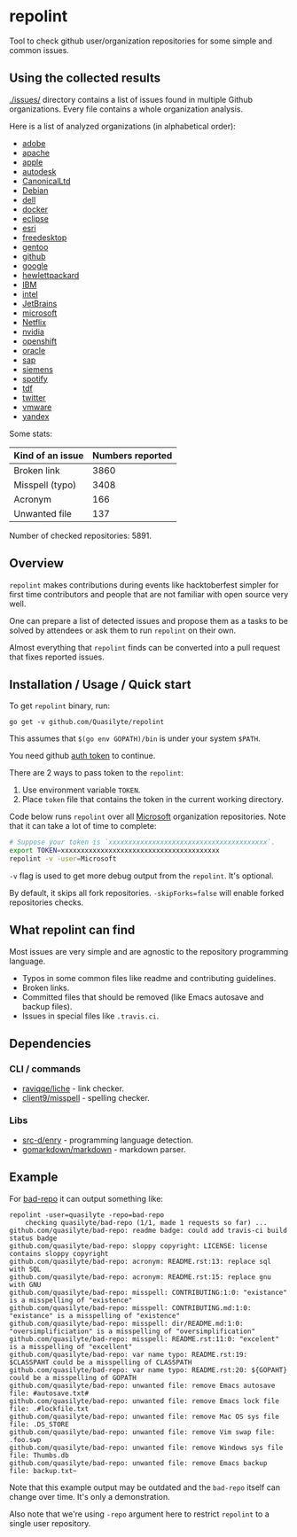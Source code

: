 # repolint

Tool to check github user/organization repositories for some simple and common issues.

## Using the collected results

[./issues/](/issues) directory contains a list of issues found in multiple Github organizations.
Every file contains a whole organization analysis.

Here is a list of analyzed organizations (in alphabetical order):

* [adobe](/issues/adobe.txt)
* [apache](/issues/apache.txt)
* [apple](/issues/apple.txt)
* [autodesk](/issues/autodesk.txt)
* [CanonicalLtd](/issues/CanonicalLtd.txt)
* [Debian](/issues/Debian.txt)
* [dell](/issues/dell.txt)
* [docker](/issues/docker.txt)
* [eclipse](/issues/eclipse.txt)
* [esri](/issues/esri.txt)
* [freedesktop](/issues/freedesktop.txt)
* [gentoo](/issues/gentoo.txt)
* [github](/issues/github.txt)
* [google](/issues/google.txt)
* [hewlettpackard](/issues/hewlettpackard.txt)
* [IBM](/issues/IBM.txt)
* [intel](/issues/intel.txt)
* [JetBrains](/issues/JetBrains.txt)
* [microsoft](/issues/microsoft.txt)
* [Netflix](/issues/Netflix.txt)
* [nvidia](/issues/nvidia.txt)
* [openshift](/issues/openshift.txt)
* [oracle](/issues/oracle.txt)
* [sap](/issues/sap.txt)
* [siemens](/issues/siemens.txt)
* [spotify](/issues/spotify.txt)
* [tdf](/issues/tdf.txt)
* [twitter](/issues/twitter.txt)
* [vmware](/issues/vmware.txt)
* [yandex](/issues/yandex.txt)


Some stats:

| Kind of an issue | Numbers reported |
| --- | --- |
| Broken link | 3860 |
| Misspell (typo) | 3408 |
| Acronym | 166 |
| Unwanted file | 137 |

Number of checked repositories: 5891.

## Overview

`repolint` makes contributions during events like hacktoberfest simpler
for first time contributors and people that are not familiar with open source very well.

One can prepare a list of detected issues and propose them as a tasks to be solved
by attendees or ask them to run `repolint` on their own.

Almost everything that `repolint` finds can be converted into a pull request
that fixes reported issues.

## Installation / Usage / Quick start

To get `repolint` binary, run:

```
go get -v github.com/Quasilyte/repolint
```

This assumes that `$(go env GOPATH)/bin` is under your system `$PATH`.

You need github [auth token](https://github.com/settings/tokens) to continue.

There are 2 ways to pass token to the `repolint`:

1. Use environment variable `TOKEN`.
2. Place `token` file that contains the token in the current working directory.

Code below runs `repolint` over all [Microsoft](https://github.com/Microsoft) organization
repositories. Note that it can take a lot of time to complete:

```bash
# Suppose your token is `xxxxxxxxxxxxxxxxxxxxxxxxxxxxxxxxxxxxxxxx`.
export TOKEN=xxxxxxxxxxxxxxxxxxxxxxxxxxxxxxxxxxxxxxxx
repolint -v -user=Microsoft
```

`-v` flag is used to get more debug output from the `repolint`. It's optional.

By default, it skips all fork repositories. `-skipForks=false` will enable forked repositories checks.

## What repolint can find

Most issues are very simple and are agnostic to the repository programming language.

* Typos in some common files like readme and contributing guidelines.
* Broken links.
* Committed files that should be removed (like Emacs autosave and backup files).
* Issues in special files like `.travis.ci`.

## Dependencies

### CLI / commands

* [raviqqe/liche](https://github.com/raviqqe/liche) - link checker.
* [client9/misspell](https://github.com/client9/misspell/) - spelling checker.

### Libs

* [src-d/enry](https://github.com/src-d/enry) - programming language detection.
* [gomarkdown/markdown](https://github.com/gomarkdown/markdown) - markdown parser.

## Example

For [bad-repo](https://github.com/quasilyte/bad-repo) it can output something like:

```
repolint -user=quasilyte -repo=bad-repo
	checking quasilyte/bad-repo (1/1, made 1 requests so far) ...
github.com/quasilyte/bad-repo: readme badge: could add travis-ci build status badge
github.com/quasilyte/bad-repo: sloppy copyright: LICENSE: license contains sloppy copyright
github.com/quasilyte/bad-repo: acronym: README.rst:13: replace sql with SQL
github.com/quasilyte/bad-repo: acronym: README.rst:15: replace gnu with GNU
github.com/quasilyte/bad-repo: misspell: CONTRIBUTING:1:0: "existance" is a misspelling of "existence"
github.com/quasilyte/bad-repo: misspell: CONTRIBUTING.md:1:0: "existance" is a misspelling of "existence"
github.com/quasilyte/bad-repo: misspell: dir/README.md:1:0: "oversimplificiation" is a misspelling of "oversimplification"
github.com/quasilyte/bad-repo: misspell: README.rst:11:0: "excelent" is a misspelling of "excellent"
github.com/quasilyte/bad-repo: var name typo: README.rst:19: $CLASSPAHT could be a misspelling of CLASSPATH
github.com/quasilyte/bad-repo: var name typo: README.rst:20: ${GOPAHT} could be a misspelling of GOPATH
github.com/quasilyte/bad-repo: unwanted file: remove Emacs autosave file: #autosave.txt#
github.com/quasilyte/bad-repo: unwanted file: remove Emacs lock file file: .#lockfile.txt
github.com/quasilyte/bad-repo: unwanted file: remove Mac OS sys file file: .DS_STORE
github.com/quasilyte/bad-repo: unwanted file: remove Vim swap file: .foo.swp
github.com/quasilyte/bad-repo: unwanted file: remove Windows sys file file: Thumbs.db
github.com/quasilyte/bad-repo: unwanted file: remove Emacs backup file: backup.txt~
```

Note that this example output may be outdated and the `bad-repo`
itself can change over time. It's only a demonstration.

Also note that we're using `-repo` argument here to restrict `repolint` to a single user repository.
